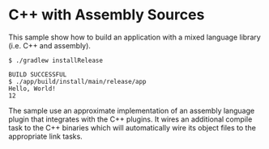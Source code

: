 # C++ with Assembly Sources

This sample show how to build an application with a mixed language library (i.e. C++ and assembly).

```shell {exemplar}
$ ./gradlew installRelease

BUILD SUCCESSFUL
$ ./app/build/install/main/release/app
Hello, World!
12
```

The sample use an approximate implementation of an assembly language plugin that integrates with the C++ plugins.
It wires an additional compile task to the C++ binaries which will automatically wire its object files to the appropriate link tasks.
